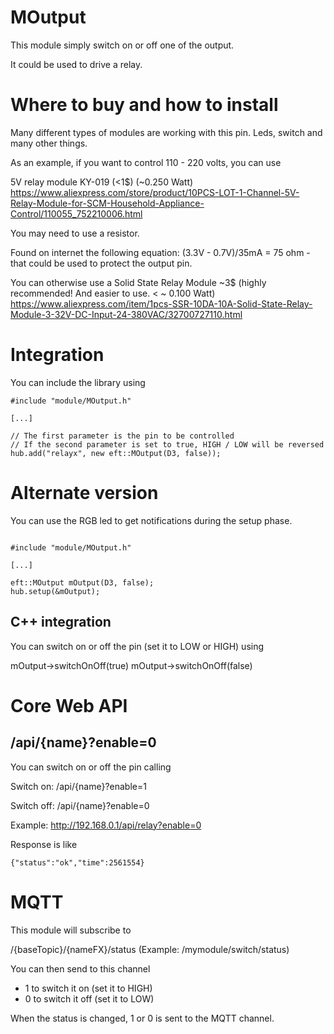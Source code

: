 # MOutput

This module simply switch on or off one of the output.

It could be used to drive a relay.

# Where to buy and how to install

Many different types of modules are working with this pin. Leds, switch and many other things.


As an example, if you want to control 110 - 220 volts, you can use

5V relay module KY-019 (<1$) (~0.250 Watt)
https://www.aliexpress.com/store/product/10PCS-LOT-1-Channel-5V-Relay-Module-for-SCM-Household-Appliance-Control/110055_752210006.html

You may need to use a resistor.

Found on internet the following equation:
(3.3V - 0.7V)/35mA = 75 ohm - that could be used to protect the output pin.


You can otherwise use a Solid State Relay Module ~3$ (highly recommended! And easier to use. < ~ 0.100 Watt)
https://www.aliexpress.com/item/1pcs-SSR-10DA-10A-Solid-State-Relay-Module-3-32V-DC-Input-24-380VAC/32700727110.html





# Integration

You can include the library using

```
#include "module/MOutput.h"

[...]

// The first parameter is the pin to be controlled
// If the second parameter is set to true, HIGH / LOW will be reversed
hub.add("relayx", new eft::MOutput(D3, false));

```


# Alternate version

You can use the RGB led to get notifications during the setup phase.

```

#include "module/MOutput.h"

[...]

eft::MOutput mOutput(D3, false);
hub.setup(&mOutput);

```

## C++ integration

You can switch on or off the pin (set it to LOW or HIGH) using

mOutput->switchOnOff(true)
mOutput->switchOnOff(false)



# Core Web API

## /api/{name}?enable=0


You can switch on or off the pin calling

Switch on:
/api/{name}?enable=1

Switch off:
/api/{name}?enable=0


Example:
http://192.168.0.1/api/relay?enable=0

Response is like
```
{"status":"ok","time":2561554}
```

# MQTT

This module will subscribe to

/{baseTopic}/{nameFX}/status (Example: /mymodule/switch/status)

You can then send to this channel

* 1 to switch it on (set it to HIGH)
* 0 to switch it off (set it to LOW)

When the status is changed, 1 or 0 is sent to the MQTT channel.
